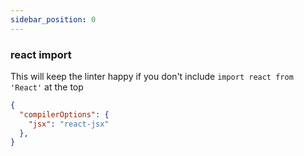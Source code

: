 ```yaml
---
sidebar_position: 0
---
```

### react import
This will keep the linter happy if you don't include `import react from 'React'` at the top
```json
{
  "compilerOptions": {
    "jsx": "react-jsx"
  },
}
```